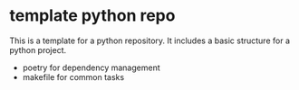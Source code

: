 # template python repo

This is a template for a python repository. It includes a basic structure for a python project.

- poetry for dependency management
- makefile for common tasks